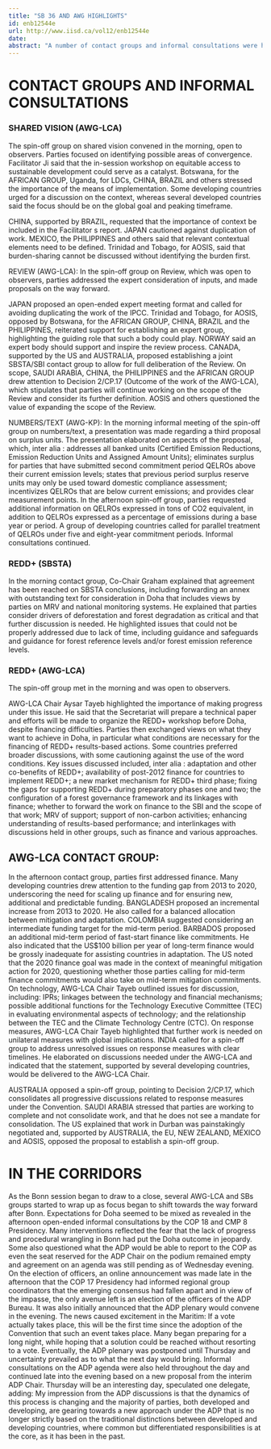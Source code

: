 ```yaml
---
title: "SB 36 AND AWG HIGHLIGHTS"
id: enb12544e
url: http://www.iisd.ca/vol12/enb12544e
date: 
abstract: "A number of contact groups and informal consultations were held under the SBI, SBSTA, AWG-KP, AWG-LCA and ADP throughout the day."
---
```


# CONTACT GROUPS AND INFORMAL CONSULTATIONS

### SHARED VISION (AWG-LCA)

The spin-off group on shared vision convened in the morning, open to observers. Parties focused on identifying possible areas of convergence. Facilitator Ji said that the in-session workshop on equitable access to sustainable development could serve as a catalyst. Botswana, for the AFRICAN GROUP, Uganda, for LDCs, CHINA, BRAZIL and others stressed the importance of the means of implementation. Some developing countries urged for a discussion on the context, whereas several developed countries said the focus should be on the global goal and peaking timeframe.

CHINA, supported by BRAZIL, requested that the importance of context be included in the Facilitator s report. JAPAN cautioned against duplication of work. MEXICO, the PHILIPPINES and others said that relevant contextual elements need to be defined. Trinidad and Tobago, for AOSIS, said that burden-sharing cannot be discussed without identifying the burden first.

REVIEW (AWG-LCA): In the spin-off group on Review, which was open to observers, parties addressed the expert consideration of inputs, and made proposals on the way forward.

JAPAN proposed an open-ended expert meeting format and called for avoiding duplicating the work of the IPCC. Trinidad and Tobago, for AOSIS, opposed by Botswana, for the AFRICAN GROUP, CHINA, BRAZIL and the PHILIPPINES, reiterated support for establishing an expert group, highlighting the guiding role that such a body could play. NORWAY said an expert body should support and inspire the review process. CANADA, supported by the US and AUSTRALIA, proposed establishing a joint SBSTA/SBI contact group to allow for full deliberation of the Review. On scope, SAUDI ARABIA, CHINA, the PHILIPPINES and the AFRICAN GROUP drew attention to Decision 2/CP.17 (Outcome of the work of the AWG-LCA), which stipulates that parties will continue working on the scope of the Review and consider its further definition. AOSIS and others questioned the value of expanding the scope of the Review.

NUMBERS/TEXT (AWG-KP): In the morning informal meeting of the spin-off group on numbers/text, a presentation was made regarding a third proposal on surplus units. The presentation elaborated on aspects of the proposal, which, inter alia : addresses all banked units (Certified Emission Reductions, Emission Reduction Units and Assigned Amount Units); eliminates surplus for parties that have submitted second commitment period QELROs above their current emission levels; states that previous period surplus reserve units may only be used toward domestic compliance assessment; incentivizes QELROs that are below current emissions; and provides clear measurement points. In the afternoon spin-off group, parties requested additional information on QELROs expressed in tons of CO2 equivalent, in addition to QELROs expressed as a percentage of emissions during a base year or period. A group of developing countries called for parallel treatment of QELROs under five and eight-year commitment periods. Informal consultations continued.

###     REDD+ (SBSTA)

In the morning contact group, Co-Chair Graham explained that agreement has been reached on SBSTA conclusions, including forwarding an annex with outstanding text for consideration in Doha that includes views by parties on MRV and national monitoring systems. He explained that parties consider drivers of deforestation and forest degradation as critical and that further discussion is needed. He highlighted issues that could not be properly addressed due to lack of time, including guidance and safeguards and guidance for forest reference levels and/or forest emission reference levels.

###     REDD+ (AWG-LCA)

The spin-off group met in the morning and was open to observers.

AWG-LCA Chair Aysar Tayeb highlighted the importance of making progress under this issue. He said that the Secretariat will prepare a technical paper and efforts will be made to organize the REDD+ workshop before Doha, despite financing difficulties. Parties then exchanged views on what they want to achieve in Doha, in particular what conditions are necessary for the financing of REDD+ results-based actions. Some countries preferred broader discussions, with some cautioning against the use of the word conditions. Key issues discussed included, inter alia : adaptation and other co-benefits of REDD+; availability of post-2012 finance for countries to implement REDD+; a new market mechanism for REDD+ third phase; fixing the gaps for supporting REDD+ during preparatory phases one and two; the configuration of a forest governance framework and its linkages with finance; whether to forward the work on finance to the SBI and the scope of that work; MRV of support; support of non-carbon activities; enhancing understanding of results-based performance; and interlinkages with discussions held in other groups, such as finance and various approaches.

## AWG-LCA CONTACT GROUP:

In the afternoon contact group, parties first addressed finance. Many developing countries drew attention to the funding gap from 2013 to 2020, underscoring the need for scaling up finance and for ensuring new, additional and predictable funding. BANGLADESH proposed an incremental increase from 2013 to 2020. He also called for a balanced allocation between mitigation and adaptation. COLOMBIA suggested considering an intermediate funding target for the mid-term period. BARBADOS proposed an additional mid-term period of fast-start finance like commitments. He also indicated that the US$100 billion per year of long-term finance would be grossly inadequate for assisting countries in adaptation. The US noted that the 2020 finance goal was made in the context of meaningful mitigation action for 2020, questioning whether those parties calling for mid-term finance commitments would also take on mid-term mitigation commitments. On technology, AWG-LCA Chair Tayeb outlined issues for discussion, including: IPRs; linkages between the technology and financial mechanisms; possible additional functions for the Technology Executive Committee (TEC) in evaluating environmental aspects of technology; and the relationship between the TEC and the Climate Technology Centre (CTC). On response measures, AWG-LCA Chair Tayeb highlighted that further work is needed on unilateral measures with global implications. INDIA called for a spin-off group to address unresolved issues on response measures with clear timelines. He elaborated on discussions needed under the AWG-LCA and indicated that the statement, supported by several developing countries, would be delivered to the AWG-LCA Chair.

AUSTRALIA opposed a spin-off group, pointing to Decision 2/CP.17, which consolidates all progressive discussions related to response measures under the Convention. SAUDI ARABIA stressed that parties are working to complete and not consolidate work, and that he does not see a mandate for consolidation. The US explained that work in Durban was painstakingly negotiated and, supported by AUSTRALIA, the EU, NEW ZEALAND, MEXICO and AOSIS, opposed the proposal to establish a spin-off group.

# IN THE CORRIDORS

As the Bonn session began to draw to a close, several AWG-LCA and SBs groups started to wrap up as focus began to shift towards the way forward after Bonn. Expectations for Doha seemed to be mixed as revealed in the afternoon open-ended informal consultations by the COP 18 and CMP 8 Presidency. Many interventions reflected the fear that the lack of progress and procedural wrangling in Bonn had put the Doha outcome in jeopardy. Some also questioned what the ADP would be able to report to the COP as even the seat reserved for the ADP Chair on the podium remained empty and agreement on an agenda was still pending as of Wednesday evening. On the election of officers, an online announcement was made late in the afternoon that the COP 17 Presidency had informed regional group coordinators that the emerging consensus had fallen apart and in view of the impasse, the only avenue left is an election of the officers of the ADP Bureau. It was also initially announced that the ADP plenary would convene in the evening. The news caused excitement in the Maritim: If a vote actually takes place, this will be the first time since the adoption of the Convention that such an event takes place. Many began preparing for a long night, while hoping that a solution could be reached without resorting to a vote. Eventually, the ADP plenary was postponed until Thursday and uncertainty prevailed as to what the next day would bring. Informal consultations on the ADP agenda were also held throughout the day and continued late into the evening based on a new proposal from the interim ADP Chair. Thursday will be an interesting day, speculated one delegate, adding: My impression from the ADP discussions is that the dynamics of this process is changing and the majority of parties, both developed and developing, are gearing towards a new approach under the ADP that is no longer strictly based on the traditional distinctions between developed and developing countries, where common but differentiated responsibilities is at the core, as it has been in the past.
